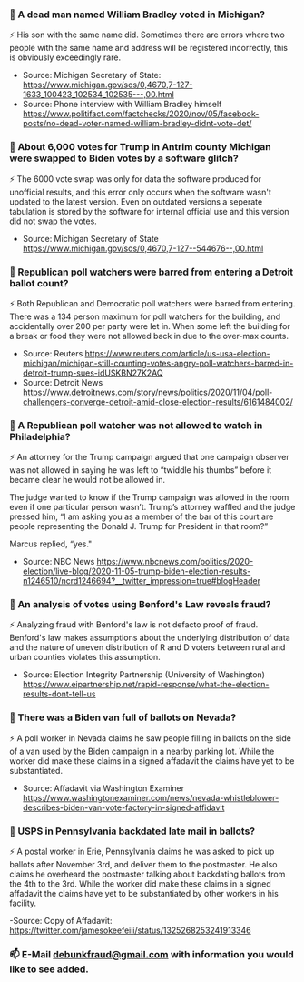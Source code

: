 

### 🤔  A dead man named William Bradley voted in Michigan?

⚡ His son with the same name did. Sometimes there are errors where two people with the same name and address will be registered incorrectly, this is obviously exceedingly rare.

- Source: Michigan Secretary of State: https://www.michigan.gov/sos/0,4670,7-127-1633_100423_102534_102535---,00.html
- Source: Phone interview with William Bradley himself https://www.politifact.com/factchecks/2020/nov/05/facebook-posts/no-dead-voter-named-william-bradley-didnt-vote-det/


### 🤔 About 6,000 votes for Trump in Antrim county Michigan were swapped to Biden votes by a software glitch?
⚡  The 6000 vote swap was only for data the software produced for unofficial results, and this error only occurs when the software wasn't updated to the latest version. Even on outdated versions a seperate tabulation is stored by the software for internal official use and this version did not swap the votes.

- Source: Michigan Secretary of State https://www.michigan.gov/sos/0,4670,7-127--544676--,00.html


### 🤔 Republican poll watchers were barred from entering a Detroit ballot count?
⚡  Both Republican and Democratic poll watchers were barred from entering. There was a 134 person maximum for poll watchers for the building, and accidentally over 200 per party were let in. When some left the building for a break or food they were not allowed back in due to the over-max counts.

- Source: Reuters https://www.reuters.com/article/us-usa-election-michigan/michigan-still-counting-votes-angry-poll-watchers-barred-in-detroit-trump-sues-idUSKBN27K2AQ
- Source: Detroit News https://www.detroitnews.com/story/news/politics/2020/11/04/poll-challengers-converge-detroit-amid-close-election-results/6161484002/

### 🤔 A Republican poll watcher was not allowed to watch in Philadelphia?
⚡  An attorney for the Trump campaign argued that one campaign observer was not allowed in saying he was left to “twiddle his thumbs” before it became clear he would not be allowed in.

The judge wanted to know if the Trump campaign was allowed in the room even if one particular person wasn’t. Trump’s attorney waffled and the judge pressed him, “I am asking you as a member of the bar of this court are people representing  the Donald J. Trump for President in that room?”

Marcus replied, “yes."

- Source: NBC News https://www.nbcnews.com/politics/2020-election/live-blog/2020-11-05-trump-biden-election-results-n1246510/ncrd1246694?__twitter_impression=true#blogHeader

### 🤔 An analysis of votes using Benford's Law reveals fraud?
⚡ Analyzing fraud with Benford's law is not defacto proof of fraud. Benford's law makes assumptions about the underlying distribution of data and the nature of uneven distribution of R and D voters between rural and urban counties violates this assumption.

- Source: Election Integrity Partnership (University of Washington) https://www.eipartnership.net/rapid-response/what-the-election-results-dont-tell-us

### 🤔 There was a Biden van full of ballots on Nevada?
⚡ A poll worker in Nevada claims he saw people filling in ballots on the side of a van used by the Biden campaign in a nearby parking lot. While the worker did make these claims in a signed affadavit the claims have yet to be substantiated.
- Source: Affadavit via Washington Examiner https://www.washingtonexaminer.com/news/nevada-whistleblower-describes-biden-van-vote-factory-in-signed-affidavit

### 🤔 USPS in Pennsylvania backdated late mail in ballots?
⚡ A postal worker in Erie, Pennsylvania claims he was asked to pick up ballots after November 3rd, and deliver them to the postmaster. He also claims he overheard the postmaster talking about backdating ballots from the 4th to the 3rd. While the worker did make these claims in a signed affadavit the claims have yet to be substantiated by other workers in his facility.

-Source: Copy of Affadavit: https://twitter.com/jamesokeefeiii/status/1325268253241913346



### 📫 E-Mail debunkfraud@gmail.com with information you would like to see added.



<!--
**debunkfraud/debunkfraud** is a ✨ _special_ ✨ repository because its `README.md` (this file) appears on your GitHub profile.

Here are some ideas to get you started:

- 🔭 I’m currently working on ...
- 🌱 I’m currently learning ...
- 👯 I’m looking to collaborate on ...
- 🤔 I’m looking for help with ...
- 💬 Ask me about ...
- 📫 How to reach me: ...
- 😄 Pronouns: ...
- ⚡ Fun fact: ...
-->
